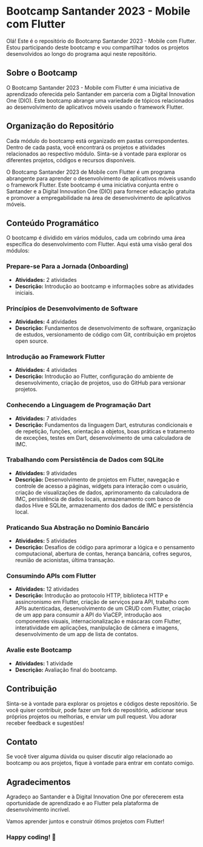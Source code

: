 # Bootcamp Santander 2023 - Mobile com Flutter
Olá! Este é o repositório do Bootcamp Santander 2023 - Mobile com Flutter. Estou participando deste bootcamp e vou compartilhar todos os projetos desenvolvidos ao longo do programa aqui neste repositório.

## Sobre o Bootcamp
O Bootcamp Santander 2023 - Mobile com Flutter é uma iniciativa de aprendizado oferecida pelo Santander em parceria com a Digital Innovation One (DIO). Este bootcamp abrange uma variedade de tópicos relacionados ao desenvolvimento de aplicativos móveis usando o framework Flutter.

## Organização do Repositório
Cada módulo do bootcamp está organizado em pastas correspondentes. Dentro de cada pasta, você encontrará os projetos e atividades relacionados ao respectivo módulo. Sinta-se à vontade para explorar os diferentes projetos, códigos e recursos disponíveis.

O Bootcamp Santander 2023 de Mobile com Flutter é um programa abrangente para aprender o desenvolvimento de aplicativos móveis usando o framework Flutter. Este bootcamp é uma iniciativa conjunta entre o Santander e a Digital Innovation One (DIO) para fornecer educação gratuita e promover a empregabilidade na área de desenvolvimento de aplicativos móveis.

## Conteúdo Programático
O bootcamp é dividido em vários módulos, cada um cobrindo uma área específica do desenvolvimento com Flutter. Aqui está uma visão geral dos módulos:

### Prepare-se Para a Jornada (Onboarding)
- **Atividades:** 2 atividades
- **Descrição:** Introdução ao bootcamp e informações sobre as atividades iniciais.

### Princípios de Desenvolvimento de Software
- **Atividades:** 4 atividades
- **Descrição:** Fundamentos de desenvolvimento de software, organização de estudos, versionamento de código com Git, contribuição em projetos open source.

### Introdução ao Framework Flutter
- **Atividades:** 4 atividades
- **Descrição:** Introdução ao Flutter, configuração do ambiente de desenvolvimento, criação de projetos, uso do GitHub para versionar projetos.

### Conhecendo a Linguagem de Programação Dart
- **Atividades:** 7 atividades
- **Descrição:** Fundamentos da linguagem Dart, estruturas condicionais e de repetição, funções, orientação a objetos, boas práticas e tratamento de exceções, testes em Dart, desenvolvimento de uma calculadora de IMC.

### Trabalhando com Persistência de Dados com SQLite
- **Atividades:** 9 atividades
- **Descrição:** Desenvolvimento de projetos em Flutter, navegação e controle de acesso a páginas, widgets para interação com o usuário, criação de visualizações de dados, aprimoramento da calculadora de IMC, persistência de dados locais, armazenamento com banco de dados Hive e SQLite, armazenamento dos dados de IMC e persistência local.

### Praticando Sua Abstração no Domínio Bancário
- **Atividades:** 5 atividades
- **Descrição:** Desafios de código para aprimorar a lógica e o pensamento computacional, abertura de contas, herança bancária, cofres seguros, reunião de acionistas, última transação.

### Consumindo APIs com Flutter
- **Atividades:** 12 atividades
- **Descrição:** Introdução ao protocolo HTTP, biblioteca HTTP e assincronismo em Flutter, criação de serviços para API, trabalho com APIs autenticadas, desenvolvimento de um CRUD com Flutter, criação de um app para consumir a API do ViaCEP, introdução aos componentes visuais, internacionalização e máscaras com Flutter, interatividade em aplicações, manipulação de câmera e imagens, desenvolvimento de um app de lista de contatos.

### Avalie este Bootcamp
- **Atividades:** 1 atividade
- **Descrição:** Avaliação final do bootcamp.

## Contribuição
Sinta-se à vontade para explorar os projetos e códigos deste repositório. Se você quiser contribuir, pode fazer um fork do repositório, adicionar seus próprios projetos ou melhorias, e enviar um pull request. Vou adorar receber feedback e sugestões!

## Contato
Se você tiver alguma dúvida ou quiser discutir algo relacionado ao bootcamp ou aos projetos, fique à vontade para entrar em contato comigo.

## Agradecimentos
Agradeço ao Santander e à Digital Innovation One por oferecerem esta oportunidade de aprendizado e ao Flutter pela plataforma de desenvolvimento incrível.

Vamos aprender juntos e construir ótimos projetos com Flutter!

### Happy coding! 🚀